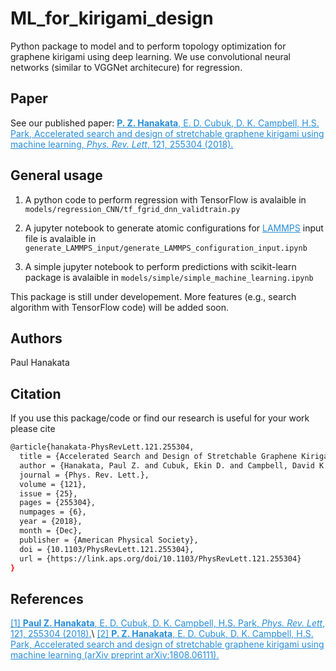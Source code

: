 # ML_for_kirigami_design
Python package to model and to perform topology optimization for graphene kirigami using deep learning. We use convolutional neural networks (similar to VGGNet architecure) for regression. 

## Paper 
See our published paper: <a href="https://journals.aps.org/prl/abstract/10.1103/PhysRevLett.121.255304" style="color:#268cd7
"> **P. Z. Hanakata**, E. D. Cubuk, D. K. Campbell, H.S. Park, Accelerated search and design of stretchable graphene kirigami using machine learning, *Phys. Rev. Lett*, 121, 255304  (2018).</a>

## General usage 
1. A python code to perform regression with TensorFlow is avalaible in `models/regression_CNN/tf_fgrid_dnn_validtrain.py`

2. A jupyter notebook to generate atomic configurations for <a href="https://lammps.sandia.gov/" style="color:#268cd7
">LAMMPS</a> input file is avalaible in `generate_LAMMPS_input/generate_LAMMPS_configuration_input.ipynb`

3. A simple jupyter notebook to perform predictions with scikit-learn package is avalaible in `models/simple/simple_machine_learning.ipynb`


This package is still under developement. More features (e.g., search algorithm with TensorFlow code) will be added soon.

## Authors
Paul Hanakata

## Citation

If you use this package/code or find our research is useful for your work please cite 
```bash
@article{hanakata-PhysRevLett.121.255304,
  title = {Accelerated Search and Design of Stretchable Graphene Kirigami Using Machine Learning},
  author = {Hanakata, Paul Z. and Cubuk, Ekin D. and Campbell, David K. and Park, Harold S.},
  journal = {Phys. Rev. Lett.},
  volume = {121},
  issue = {25},
  pages = {255304},
  numpages = {6},
  year = {2018},
  month = {Dec},
  publisher = {American Physical Society},
  doi = {10.1103/PhysRevLett.121.255304},
  url = {https://link.aps.org/doi/10.1103/PhysRevLett.121.255304}
}
```
## References
<a href="https://journals.aps.org/prl/abstract/10.1103/PhysRevLett.121.255304" style="color:#268cd7">[1] **Paul Z. Hanakata**, E. D. Cubuk, D. K. Campbell, H.S. Park, *Phys. Rev. Lett*, 121, 255304  (2018).</a>\\
<a href="https://arxiv.org/abs/1808.06111" style="color:#268cd7
">[2] **P. Z. Hanakata**, E. D. Cubuk, D. K. Campbell, H.S. Park, Accelerated search and design of stretchable graphene kirigami using machine learning (arXiv preprint arXiv:1808.06111).</a>
